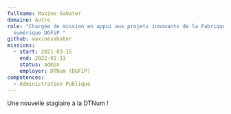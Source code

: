 ```yaml
---
fullname: Maxine Sabater
domaine: Autre
role: "Chargée de mission en appui aux projets innovants de la Fabrique
  numérique DGFiP "
github: maxinesabater
missions:
  - start: 2021-03-15
    end: 2022-01-31
    status: admin
    employer: DTNum (DGFIP)
competences:
  - Administration Publique
---
```

Une nouvelle stagiaire à la DTNum !
